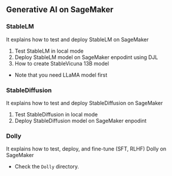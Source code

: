 ## Generative AI on SageMaker

### StableLM

It explains how to test and deploy StableLM on SageMaker

1) Test StableLM in local mode
2) Deploy StableLM model on SageMaker enpodint using DJL
3) How to create StableVicuna 13B model
  - Note that you need LLaMA model first


### StableDiffusion

It explains how to test and deploy StableDiffusion on SageMaker

1) Test StableDiffusion in local mode
2) Deploy StableDiffusion model on SageMaker enpodint


### Dolly

It explains how to test, deploy, and fine-tune (SFT, RLHF) Dolly on SageMaker
- Check the `Dolly` directory.

